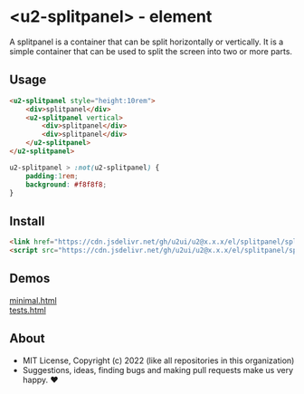 # &lt;u2-splitpanel&gt; - element
A splitpanel is a container that can be split horizontally or vertically. It is a simple container that can be used to split the screen into two or more parts.

## Usage

```html
<u2-splitpanel style="height:10rem">
    <div>splitpanel</div>
    <u2-splitpanel vertical>
        <div>splitpanel</div>
        <div>splitpanel</div>
    </u2-splitpanel>
</u2-splitpanel>
```

```css
u2-splitpanel > :not(u2-splitpanel) {
    padding:1rem;
    background: #f8f8f8;
}
```

## Install

```html
<link href="https://cdn.jsdelivr.net/gh/u2ui/u2@x.x.x/el/splitpanel/splitpanel.min.css" rel=stylesheet>
<script src="https://cdn.jsdelivr.net/gh/u2ui/u2@x.x.x/el/splitpanel/splitpanel.min.js" type=module async></script>
```

## Demos

[minimal.html](http://gcdn.li/u2ui/u2@main/el/splitpanel/tests/minimal.html)  
[tests.html](http://gcdn.li/u2ui/u2@main/el/splitpanel/tests/tests.html)  

## About

- MIT License, Copyright (c) 2022 <u2> (like all repositories in this organization) <br>
- Suggestions, ideas, finding bugs and making pull requests make us very happy. ♥


